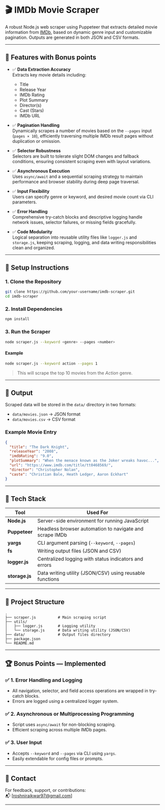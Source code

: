 
# 🎬 IMDb Movie Scraper

A robust Node.js web scraper using Puppeteer that extracts detailed movie information from [IMDb](https://www.imdb.com), based on dynamic genre input and customizable pagination. Outputs are generated in both JSON and CSV formats.

---

## 📌 Features with Bonus points

- ✅ **Data Extraction Accuracy**  
  Extracts key movie details including:
  - Title  
  - Release Year  
  - IMDb Rating  
  - Plot Summary  
  - Director(s)  
  - Cast (Stars)  
  - IMDb URL

- ✅ **Pagination Handling**  
  Dynamically scrapes a number of movies based on the `--pages` input (`pages × 10`), efficiently traversing multiple IMDb result pages without duplication or omission.

- ✅ **Selector Robustness**  
  Selectors are built to tolerate slight DOM changes and fallback conditions, ensuring consistent scraping even with layout variations.

- ✅ **Asynchronous Execution**  
  Uses `async/await` and a sequential scraping strategy to maintain performance and browser stability during deep page traversal.

- ✅ **Input Flexibility**  
  Users can specify genre or keyword, and desired movie count via CLI parameters.

- ✅ **Error Handling**  
  Comprehensive try-catch blocks and descriptive logging handle network issues, selector failures, or missing fields gracefully.

- ✅ **Code Modularity**  
  Logical separation into reusable utility files like `logger.js` and `storage.js`, keeping scraping, logging, and data writing responsibilities clean and organized.

---

## 🚀 Setup Instructions

### 1. Clone the Repository

```bash
git clone https://github.com/your-username/imdb-scraper.git
cd imdb-scraper
```

### 2. Install Dependencies

```bash
npm install
```

### 3. Run the Scraper

```bash
node scraper.js --keyword <genre> --pages <number>
```

#### Example

```bash
node scraper.js --keyword action --pages 1
```

> This will scrape the top 10 movies from the *Action* genre.

---

## 🧾 Output

Scraped data will be stored in the `data/` directory in two formats:

- `data/movies.json` → JSON format  
- `data/movies.csv` → CSV format

### Example Movie Entry

```json
{
  "title": "The Dark Knight",
  "releaseYear": "2008",
  "imdbRating": "9.0",
  "plotSummary": "When the menace known as the Joker wreaks havoc...",
  "url": "https://www.imdb.com/title/tt0468569/",
  "director": "Christopher Nolan",
  "caste": "Christian Bale, Heath Ledger, Aaron Eckhart"
}
```

---

## 🧰 Tech Stack

| Tool          | Used For                                                   |
|---------------|------------------------------------------------------------|
| **Node.js**   | Server-side environment for running JavaScript             |
| **Puppeteer** | Headless browser automation to navigate and scrape IMDb    |
| **yargs**     | CLI argument parsing (`--keyword`, `--pages`)              |
| **fs**        | Writing output files (JSON and CSV)                        |
| **logger.js** | Centralized logging with status indicators and errors      |
| **storage.js**| Data writing utility (JSON/CSV) using reusable functions   |

---

## 📁 Project Structure

```
.
├── scraper.js          # Main scraping script
├── utils/
│   ├── logger.js       # Logging utility
│   └── storage.js      # Data writing utility (JSON/CSV)
├── data/               # Output files directory
├── package.json
└── README.md
```

---

## 🏆 Bonus Points — Implemented

### ✅ 1. Error Handling and Logging
- All navigation, selector, and field access operations are wrapped in try-catch blocks.
- Errors are logged using a centralized logger system.

### ✅ 2. Asynchronous or Multiprocessing Programming
- Script uses `async/await` for non-blocking scraping.
- Efficient scraping across multiple IMDb pages.

### ✅ 3. User Input
- Accepts `--keyword` and `--pages` via CLI using `yargs`.
- Easily extendable for config files or prompts.

---

## 📧 Contact

For feedback, support, or contributions:  
📬 [roshniraikwar97@gmail.com]

---

